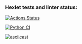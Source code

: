 ### Hexlet tests and linter status:
[![Actions Status](https://github.com/Parrot7325/python-project-50/workflows/hexlet-check/badge.svg)](https://github.com/Parrot7325/python-project-50/actions)

[![Python CI](https://github.com/Parrot7325/python-project-50/actions/workflows/pyci.yml/badge.svg)](https://github.com/Parrot7325/python-project-50/actions/workflows/pyci.yml)

[![asciicast](https://asciinema.org/a/tUNyh2lgFlGLM7nmpKWsDyGcY.svg)](https://asciinema.org/a/tUNyh2lgFlGLM7nmpKWsDyGcY)
